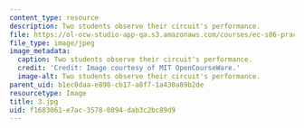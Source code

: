 ```yaml
---
content_type: resource
description: Two students observe their circuit's performance.
file: https://ol-ocw-studio-app-qa.s3.amazonaws.com/courses/ec-s06-practical-electronics-fall-2004/f1683061e7ac35780894dab3c2bc89d9_3.jpg
file_type: image/jpeg
image_metadata:
  caption: Two students observe their circuit's performance.
  credit: 'Credit: Image courtesy of MIT OpenCourseWare.'
  image-alt: Two students observe their circuit's performance.
parent_uid: b1ec0daa-e898-cb17-a8f7-1a430a89b2de
resourcetype: Image
title: 3.jpg
uid: f1683061-e7ac-3578-0894-dab3c2bc89d9
---
```

